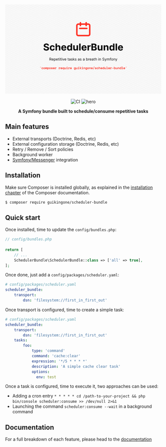 ![SchedulerBundleHero](assets/SchedulerBundle.png)

<div style="text-align: center;">
    <img src="https://github.com/Guikingone/SchedulerBundle/workflows/SchedulerBundle%20-%20Daily/badge.svg" alt="CI" />
    <img src="https://insight.symfony.com/projects/825be328-29f8-44f7-a750-f82818ae9111/mini.svg"  alt="hero"/>
</div>

<p style="text-align: center; font-weight: bold;">A Symfony bundle built to schedule/consume repetitive tasks</p>

## Main features

- External transports (Doctrine, Redis, etc)
- External configuration storage (Doctrine, Redis, etc)
- Retry / Remove / Sort policies
- Background worker
- [Symfony/Messenger](https://symfony.com/doc/current/messenger.html) integration

## Installation

Make sure Composer is installed globally, as explained in the
[installation chapter](https://getcomposer.org/doc/00-intro.md)
of the Composer documentation.

```bash
$ composer require guikingone/scheduler-bundle
```

## Quick start

Once installed, time to update the `config/bundles.php`:

```php
// config/bundles.php

return [
    // ...
    SchedulerBundle\SchedulerBundle::class => ['all' => true],
];
```

Once done, just add a `config/packages/scheduler.yaml`:

```yaml
# config/packages/scheduler.yaml
scheduler_bundle:
    transport:
        dsn: 'filesystem://first_in_first_out'
```

Once transport is configured, time to create a simple task:

```yaml
# config/packages/scheduler.yaml
scheduler_bundle:
    transport:
        dsn: 'filesystem://first_in_first_out'
    tasks:
        foo:
            type: 'command'
            command: 'cache:clear'
            expression: '*/5 * * * *'
            description: 'A simple cache clear task'
            options:
              env: test
```

Once a task is configured, time to execute it, two approaches can be used:

- Adding a cron entry `* * * * * cd /path-to-your-project && php bin/console scheduler:consume >> /dev/null 2>&1`
- Launching the command `scheduler:consume --wait` in a background command

## Documentation

For a full breakdown of each feature, please head to the [documentation](doc)
